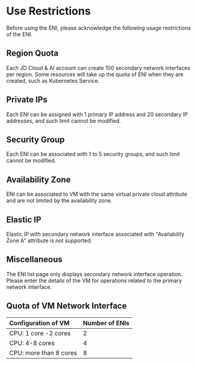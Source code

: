 # Use Restrictions

Before using the ENI, please acknowledge the following usage restrictions of the ENI.

## Region Quota
Each JD Cloud & AI account can create 100 secondary network interfaces per region. Some resources will take up the quota of ENI when they are created, such as Kubernetes Service.

## Private IPs
Each ENI can be assigned with 1 primary IP address and 20 secondary IP addresses, and such limit cannot be modified.

## Security Group
Each ENI can be associated with 1 to 5 security groups, and such limit cannot be modified.

## Availability Zone
ENI can be associated to VM with the same virtual private cloud attribute and are not limited by the availability zone.

## Elastic IP
Elastic IP with secondary network interface associated with "Availability Zone A" attribute is not supported.

## Miscellaneous
The ENI list page only displays secondary network interface operation. Please enter the details of the VM for operations related to the primary network interface.

## Quota of VM Network Interface

| Configuration of VM	| Number of ENIs|
| :- | :- |
|CPU: 1 core -2 cores 	|2	|
|CPU: 4-8 cores	|4	|
|CPU: more than 8 cores	|8	|


